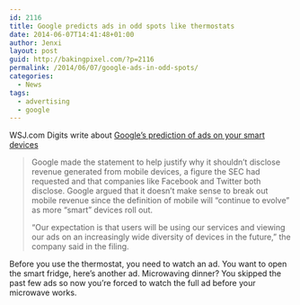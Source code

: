 ```yaml
---
id: 2116
title: Google predicts ads in odd spots like thermostats
date: 2014-06-07T14:41:48+01:00
author: Jenxi
layout: post
guid: http://bakingpixel.com/?p=2116
permalink: /2014/06/07/google-ads-in-odd-spots/
categories:
  - News
tags:
  - advertising
  - google
---
```

WSJ.com Digits write about [Google’s prediction of ads on your smart devices](http://blogs.wsj.com/digits/2014/05/21/google-predicts-ads-in-odd-spots-like-thermostats/)

> Google made the statement to help justify why it shouldn’t disclose revenue generated from mobile devices, a figure the SEC had requested and that companies like Facebook and Twitter both disclose. Google argued that it doesn’t make sense to break out mobile revenue since the definition of mobile will “continue to evolve” as more “smart” devices roll out.
> 
> “Our expectation is that users will be using our services and viewing our ads on an increasingly wide diversity of devices in the future,” the company said in the filing. 

Before you use the thermostat, you need to watch an ad. You want to open the smart fridge, here’s another ad. Microwaving dinner? You skipped the past few ads so now you’re forced to watch the full ad before your microwave works.